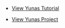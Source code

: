 - [View Yunas Tutorial](https://cobayo.github.io/yunas)  

- [View Yunas Project](https://github.com/cobayo/yunas)  
